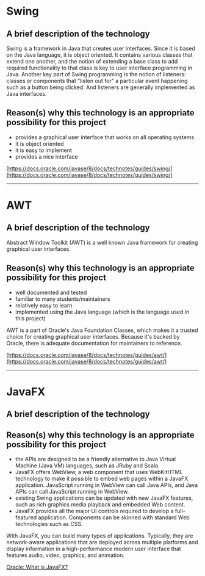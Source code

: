 # Swing

## A brief description of the technology
Swing is a framework in Java that creates user interfaces. Since it is based on the Java language, it is object oriented. It contains various classes that extend one another, and the notion of extending a base class to add required functionality to that class is key to user interface programming in Java. Another key part of Swing programming is the notion of listeners: classes or components that "listen out for" a particular event happening such as a button being clicked. And listeners are generally implemented as Java interfaces.

## Reason(s) why this technology is an appropriate possibility for this project
* provides a graphical user interface that works on all operating systems
* it is object oriented
* it is easy to implement
* provides a nice interface

[https://docs.oracle.com/javase/8/docs/technotes/guides/swing/](https://docs.oracle.com/javase/8/docs/technotes/guides/swing/)

---

# AWT

## A brief description of the technology
Abstract Window Toolkit (AWT) is a well known Java framework for creating graphical user interfaces.

## Reason(s) why this technology is an appropriate possibility for this project
* well documented and tested
* familiar to many students/maintainers
* relatively easy to learn
* implemented using the Java language (which is the language used in this project)

AWT is a part of Oracle's Java Foundation Classes, which makes it a trusted choice for creating graphical user interfaces. Because it's backed by Oracle, there is adequate documentation for maintainers to reference.

[https://docs.oracle.com/javase/8/docs/technotes/guides/awt/](https://docs.oracle.com/javase/8/docs/technotes/guides/awt/)

---

# JavaFX

## A brief description of the technology

## Reason(s) why this technology is an appropriate possibility for this project
* the APIs are designed to be a friendly alternative to Java Virtual Machine (Java VM) languages, such as JRuby and Scala.
* JavaFX offers WebView, a web component that uses WebKitHTML technology to make it possible to embed web pages within a JavaFX application. JavaScript running in WebView can call Java APIs, and Java APIs can call JavaScript running in WebView.
* existing Swing applications can be updated with new JavaFX features, such as rich graphics media playback and embedded Web content.
* JavaFX provides all the major UI controls required to develop a full-featured application. Components can be skinned with standard Web technologies such as CSS.

With JavaFX, you can build many types of applications. Typically, they are network-aware applications that are deployed across multiple platforms and display information in a high-performance modern user interface that features audio, video, graphics, and animation.

[Oracle: What is JavaFX?](https://docs.oracle.com/javafx/2/overview/jfxpub-overview.htm)
